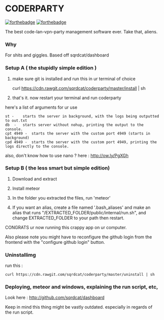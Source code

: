 # CODERPARTY

[![forthebadge](http://forthebadge.com/images/badges/certified-snoop-lion.svg)](http://forthebadge.com)  [![forthebadge](http://forthebadge.com/images/badges/uses-js.svg)](http://forthebadge.com)

The best code-lan-vpn-party management software ever. Take that, aliens.

### Why 
For shits and giggles. Based off sqrdcat/dashboard

### Setup A ( the stupidly simple edition )

1. make sure git is installed and run this in ur terminal of choice

	curl https://cdn.rawgit.com/sqrdcat/coderparty/master/install | sh

3. that's it. now restart your terminal and run coderparty

here's a list of arguments for ur use

	st -	starts the server in background, with the logs being outputted to out.txt
	db  -	starts server without nohup, printing the output to the console.
	cpt 4949 -	starts the server with the custom port 4949 (starts in background)
	cpd 4949 -	starts the server with the custom port 4949, printing the logs directly to the console.

also, don't know how to use nano ? here : http://ow.ly/PgXGh

### Setup B ( the less smart but simple edition)

1. Download and extract

2. Install meteor

3. In the folder you extracted the files, run 'meteor'

4. If you want an alias, create a file named '.bash_aliases' and make an alias that runs "/EXTRACTED_FOLDER/public/internal/run.sh", and change EXTRACTED_FOLDER to your path then restart.

CONGRATS ur now running this crappy app on ur computer.

Also please note you might have to reconfigure the github login from the frontend with the "configure github login" button.

### Uninstallimg

run this :

	curl https://cdn.rawgit.com/sqrdcat/coderparty/master/uninstall | sh

### Deploying, meteor and windows, explaining the run script, etc,

Look here : http://github.com/sqrdcat/dashboard

Keep in mind this thing might be vastly outdated. especially in regards of the run script.
